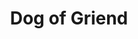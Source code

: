 ---
layout: artwork-detail
title: "Dog of Griend"
category: "Stone Sculptures"
category_url: "/stone/"
material: "Belgian blue stone"
year: "1993"
images:
  - file: "stone/dog-of-griend/P1010650.jpg"
  - file: "stone/dog-of-griend/Hond van griend boven aanzicht.jpg"
  - file: "stone/dog-of-griend/Hond van griend detail 1.jpg"
  - file: "stone/dog-of-griend/Hond van griend detail 2.jpg"
---